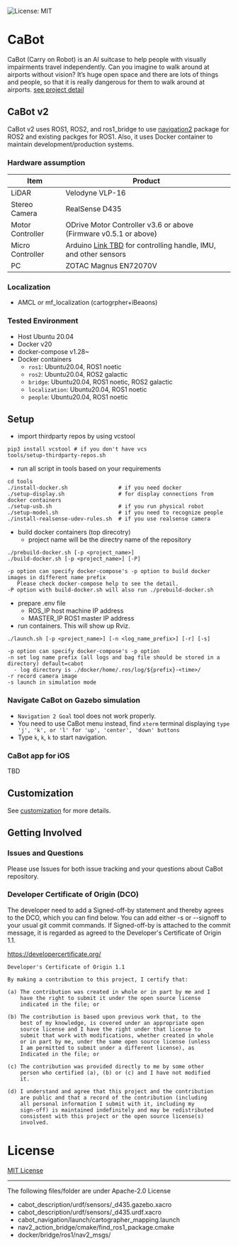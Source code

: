 ![License: MIT](https://img.shields.io/badge/License-MIT-blue.svg)

# CaBot

CaBot (Carry on Robot) is an AI suitcase to help people with visually impairments travel independently. Can you imagine to walk around at airports without vision? It’s huge open space and there are lots of things and people, so that it is really dangerous for them to walk around at airports. [see project detail](https://www.cs.cmu.edu/~NavCog/cabot.html)

## CaBot v2

CaBot v2 uses ROS1, ROS2, and ros1_bridge to use [navigation2](https://github.com/ros-planning/navigation2) package for ROS2 and existing packges for ROS1. Also, it uses Docker container to maintain development/production systems.

### Hardware assumption
Item|Product
---|---
LiDAR|Velodyne VLP-16
Stereo Camera|RealSense D435
Motor Controller|ODrive Motor Controller v3.6 or above (Firmware v0.5.1 or above)
Micro Controller|Arduino [Link TBD]() for controlling handle, IMU, and other sensors
PC|ZOTAC Magnus EN72070V

### Localization
- AMCL or mf_localization (cartogrpher+iBeaons)

### Tested Environment

- Host Ubuntu 20.04
- Docker v20
- docker-compose v1.28~
- Docker containers
  - `ros1`: Ubuntu20.04, ROS1 noetic
  - `ros2`: Ubuntu20.04, ROS2 galactic
  - `bridge`: Ubuntu20.04, ROS1 noetic, ROS2 galactic
  - `localization`: Ubuntu20.04, ROS1 noetic
  - `people`: Ubuntu20.04, ROS1 noetic

## Setup

- import thirdparty repos by using vcstool
```
pip3 install vcstool # if you don't have vcs
tools/setup-thirdparty-repos.sh
```
- run all script in tools based on your requirements
```
cd tools
./install-docker.sh                # if you need docker
./setup-display.sh                 # for display connections from docker containers
./setup-usb.sh                     # if you run physical robot
./setup-model.sh                   # if you need to recognize people
./install-realsense-udev-rules.sh  # if you use realsense camera
```
- build docker containers (top direcotry)
  - project name will be the directry name of the repository
```
./prebuild-docker.sh [-p <project_name>]
./build-docker.sh [-p <project_name>] [-P]

-p option can specify docker-compose's -p option to build docker images in different name prefix
   Please check docker-compose help to see the detail.
-P option with build-docker.sh will also run ./prebuild-docker.sh
```
- prepare .env file
  - ROS_IP       host machine IP address
  - MASTER_IP    ROS1 master IP address
- run containers. This will show up Rviz.
```
./launch.sh [-p <project_name>] [-n <log_name_prefix>] [-r] [-s]

-p option can specify docker-compose's -p option
-n set log name prefix (all logs and bag file should be stored in a directory) default=cabot
  - log directory is ./docker/home/.ros/log/${prefix}-<time>/
-r record camera image
-s launch in simulation mode
```

### Navigate CaBot on Gazebo simulation

- `Navigation 2 Goal` tool does not work properly. 
- You need to use CaBot menu instead, find `xterm` terminal displaying `type 'j', 'k', or 'l' for 'up', 'center', 'down' buttons`
- Type `k`, `k`, `k` to start navigation.

### CaBot app for iOS

TBD

## Customization

See [customization](doc/customization.md) for more details.

## Getting Involved

### Issues and Questions

Please use Issues for both issue tracking and your questions about CaBot repository.

### Developer Certificate of Origin (DCO)

The developer need to add a Signed-off-by statement and thereby agrees to the DCO, which you can find below. You can add either -s or --signoff to your usual git commit commands. If Signed-off-by is attached to the commit message, it is regarded as agreed to the Developer's Certificate of Origin 1.1.


https://developercertificate.org/
```
Developer's Certificate of Origin 1.1

By making a contribution to this project, I certify that:

(a) The contribution was created in whole or in part by me and I
    have the right to submit it under the open source license
    indicated in the file; or

(b) The contribution is based upon previous work that, to the
    best of my knowledge, is covered under an appropriate open
    source license and I have the right under that license to
    submit that work with modifications, whether created in whole
    or in part by me, under the same open source license (unless
    I am permitted to submit under a different license), as
    Indicated in the file; or

(c) The contribution was provided directly to me by some other
    person who certified (a), (b) or (c) and I have not modified
    it.

(d) I understand and agree that this project and the contribution
    are public and that a record of the contribution (including
    all personal information I submit with it, including my
    sign-off) is maintained indefinitely and may be redistributed
    consistent with this project or the open source license(s)
    involved.
```

# License

[MIT License](LICENSE)


---
The following files/folder are under Apache-2.0 License

- cabot_description/urdf/sensors/_d435.gazebo.xacro
- cabot_description/urdf/sensors/_d435.urdf.xacro
- cabot_navigation/launch/cartographer_mapping.launch
- nav2_action_bridge/cmake/find_ros1_package.cmake
- docker/bridge/ros1/nav2_msgs/
